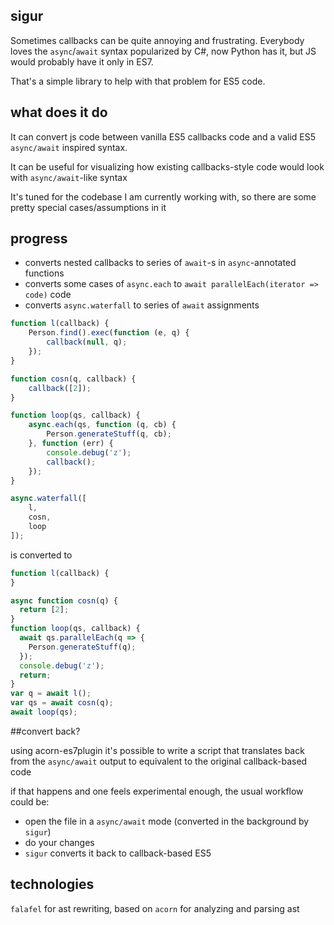 ## sigur

Sometimes callbacks can be quite annoying and frustrating. Everybody loves the `async`/`await` syntax popularized by C#, now Python has it, but JS would probably have it only in ES7.

That's a simple library to help with that problem for ES5 code.

## what does it do

It can convert js code between vanilla ES5 callbacks code and a valid ES5 `async/await` inspired syntax.

It can be useful for visualizing how existing callbacks-style code would look with `async/await`-like syntax

It's tuned for the codebase I am currently working with, so there are some pretty special cases/assumptions in it

## progress

* converts nested callbacks to series of `await`-s in `async`-annotated functions
* converts some cases of `async.each` to `await parallelEach(iterator => code)` code
* converts `async.waterfall` to series of `await` assignments

```javascript
function l(callback) {
    Person.find().exec(function (e, q) {
        callback(null, q);
    });
}

function cosn(q, callback) {
    callback([2]);
}

function loop(qs, callback) {
    async.each(qs, function (q, cb) {
        Person.generateStuff(q, cb);
    }, function (err) {
        console.debug('z');
        callback();
    });
}

async.waterfall([
    l,
    cosn,
    loop
]);
```

is converted to

```javascript
function l(callback) {
}

async function cosn(q) {
  return [2];
}
function loop(qs, callback) {
  await qs.parallelEach(q => {
    Person.generateStuff(q);
  });
  console.debug('z');
  return;
}
var q = await l();
var qs = await cosn(q);
await loop(qs);
```

##convert back?

using acorn-es7plugin it's possible to write a script that translates
back from the `async/await` output to equivalent to the original callback-based code

if that happens and one feels experimental enough, the usual workflow could be:

* open the file in a `async/await` mode (converted in the background by `sigur`)
* do your changes 
* `sigur` converts it back to callback-based ES5 

## technologies

`falafel` for ast rewriting, based on
`acorn` for analyzing and parsing ast
